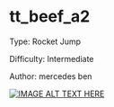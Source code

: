 # tt_beef_a2
Type: Rocket Jump

Difficulty: Intermediate

Author: mercedes ben


[![IMAGE ALT TEXT HERE](https://img.youtube.com/vi/Uyi3CX93XI0/0.jpg)](https://www.youtube.com/watch?v=Uyi3CX93XI0)